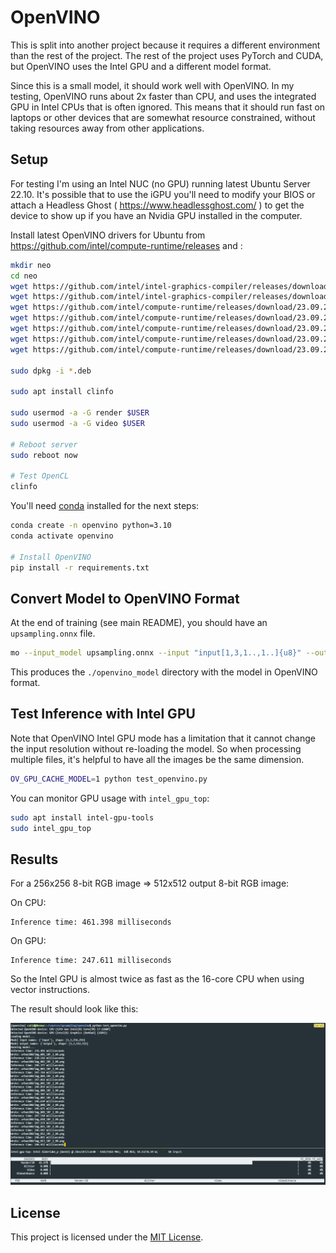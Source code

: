 # OpenVINO

This is split into another project because it requires a different environment than the rest of the project.  The rest of the project uses PyTorch and CUDA, but OpenVINO uses the Intel GPU and a different model format.

Since this is a small model, it should work well with OpenVINO.  In my testing, OpenVINO runs about 2x faster than CPU, and uses the integrated GPU in Intel CPUs that is often ignored.  This means that it should run fast on laptops or other devices that are somewhat resource constrained, without taking resources away from other applications.

## Setup

For testing I'm using an Intel NUC (no GPU) running latest Ubuntu Server 22.10.  It's possible that to use the iGPU you'll need to modify your BIOS or attach a Headless Ghost ( https://www.headlessghost.com/ ) to get the device to show up if you have an Nvidia GPU installed in the computer.

Install latest OpenVINO drivers for Ubuntu from https://github.com/intel/compute-runtime/releases and :

```bash
mkdir neo
cd neo
wget https://github.com/intel/intel-graphics-compiler/releases/download/igc-1.0.13463.18/intel-igc-core_1.0.13463.18_amd64.deb
wget https://github.com/intel/intel-graphics-compiler/releases/download/igc-1.0.13463.18/intel-igc-opencl_1.0.13463.18_amd64.deb
wget https://github.com/intel/compute-runtime/releases/download/23.09.25812.14/intel-level-zero-gpu-dbgsym_1.3.25812.14_amd64.ddeb
wget https://github.com/intel/compute-runtime/releases/download/23.09.25812.14/intel-level-zero-gpu_1.3.25812.14_amd64.deb
wget https://github.com/intel/compute-runtime/releases/download/23.09.25812.14/intel-opencl-icd-dbgsym_23.09.25812.14_amd64.ddeb
wget https://github.com/intel/compute-runtime/releases/download/23.09.25812.14/intel-opencl-icd_23.09.25812.14_amd64.deb
wget https://github.com/intel/compute-runtime/releases/download/23.09.25812.14/libigdgmm12_22.3.0_amd64.deb

sudo dpkg -i *.deb

sudo apt install clinfo

sudo usermod -a -G render $USER
sudo usermod -a -G video $USER

# Reboot server
sudo reboot now

# Test OpenCL
clinfo
```

You'll need [conda](https://docs.conda.io/projects/conda/en/latest/user-guide/install/linux.html) installed for the next steps:

```bash
conda create -n openvino python=3.10
conda activate openvino

# Install OpenVINO
pip install -r requirements.txt
```

## Convert Model to OpenVINO Format

At the end of training (see main README), you should have an `upsampling.onnx` file.

```bash
mo --input_model upsampling.onnx --input "input[1,3,1..,1..]{u8}" --output_dir openvino_model --compress_to_fp16 --use_new_frontend
```

This produces the `./openvino_model` directory with the model in OpenVINO format.


## Test Inference with Intel GPU

Note that OpenVINO Intel GPU mode has a limitation that it cannot change the input resolution without re-loading the model.  So when processing multiple files, it's helpful to have all the images be the same dimension.

```bash
OV_GPU_CACHE_MODEL=1 python test_openvino.py
```

You can monitor GPU usage with `intel_gpu_top`:

```bash
sudo apt install intel-gpu-tools
sudo intel_gpu_top
```


## Results

For a 256x256 8-bit RGB image => 512x512 output 8-bit RGB image:

On CPU:

```
Inference time: 461.398 milliseconds
```

On GPU:

```
Inference time: 247.611 milliseconds
```

So the Intel GPU is almost twice as fast as the 16-core CPU when using vector instructions.

The result should look like this:

![Console output](docs/openvino.png)


## License

This project is licensed under the [MIT License](LICENSE).

